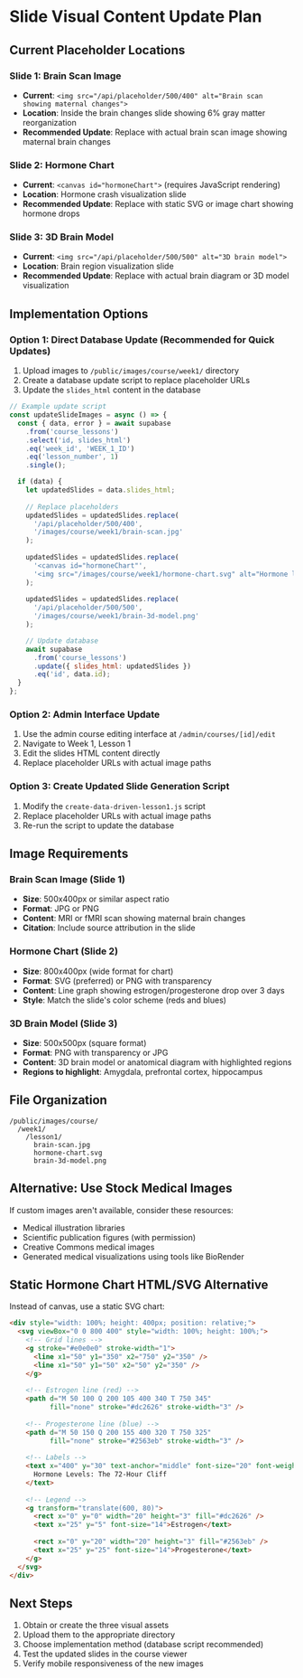 # Slide Visual Content Update Plan

## Current Placeholder Locations

### Slide 1: Brain Scan Image
- **Current**: `<img src="/api/placeholder/500/400" alt="Brain scan showing maternal changes">`
- **Location**: Inside the brain changes slide showing 6% gray matter reorganization
- **Recommended Update**: Replace with actual brain scan image showing maternal brain changes

### Slide 2: Hormone Chart
- **Current**: `<canvas id="hormoneChart">` (requires JavaScript rendering)
- **Location**: Hormone crash visualization slide
- **Recommended Update**: Replace with static SVG or image chart showing hormone drops

### Slide 3: 3D Brain Model
- **Current**: `<img src="/api/placeholder/500/500" alt="3D brain model">`
- **Location**: Brain region visualization slide
- **Recommended Update**: Replace with actual brain diagram or 3D model visualization

## Implementation Options

### Option 1: Direct Database Update (Recommended for Quick Updates)
1. Upload images to `/public/images/course/week1/` directory
2. Create a database update script to replace placeholder URLs
3. Update the `slides_html` content in the database

```javascript
// Example update script
const updateSlideImages = async () => {
  const { data, error } = await supabase
    .from('course_lessons')
    .select('id, slides_html')
    .eq('week_id', 'WEEK_1_ID')
    .eq('lesson_number', 1)
    .single();

  if (data) {
    let updatedSlides = data.slides_html;
    
    // Replace placeholders
    updatedSlides = updatedSlides.replace(
      '/api/placeholder/500/400',
      '/images/course/week1/brain-scan.jpg'
    );
    
    updatedSlides = updatedSlides.replace(
      '<canvas id="hormoneChart"',
      '<img src="/images/course/week1/hormone-chart.svg" alt="Hormone levels chart"'
    );
    
    updatedSlides = updatedSlides.replace(
      '/api/placeholder/500/500',
      '/images/course/week1/brain-3d-model.png'
    );

    // Update database
    await supabase
      .from('course_lessons')
      .update({ slides_html: updatedSlides })
      .eq('id', data.id);
  }
};
```

### Option 2: Admin Interface Update
1. Use the admin course editing interface at `/admin/courses/[id]/edit`
2. Navigate to Week 1, Lesson 1
3. Edit the slides HTML content directly
4. Replace placeholder URLs with actual image paths

### Option 3: Create Updated Slide Generation Script
1. Modify the `create-data-driven-lesson1.js` script
2. Replace placeholder URLs with actual image paths
3. Re-run the script to update the database

## Image Requirements

### Brain Scan Image (Slide 1)
- **Size**: 500x400px or similar aspect ratio
- **Format**: JPG or PNG
- **Content**: MRI or fMRI scan showing maternal brain changes
- **Citation**: Include source attribution in the slide

### Hormone Chart (Slide 2)
- **Size**: 800x400px (wide format for chart)
- **Format**: SVG (preferred) or PNG with transparency
- **Content**: Line graph showing estrogen/progesterone drop over 3 days
- **Style**: Match the slide's color scheme (reds and blues)

### 3D Brain Model (Slide 3)
- **Size**: 500x500px (square format)
- **Format**: PNG with transparency or JPG
- **Content**: 3D brain model or anatomical diagram with highlighted regions
- **Regions to highlight**: Amygdala, prefrontal cortex, hippocampus

## File Organization
```
/public/images/course/
  /week1/
    /lesson1/
      brain-scan.jpg
      hormone-chart.svg
      brain-3d-model.png
```

## Alternative: Use Stock Medical Images
If custom images aren't available, consider these resources:
- Medical illustration libraries
- Scientific publication figures (with permission)
- Creative Commons medical images
- Generated medical visualizations using tools like BioRender

## Static Hormone Chart HTML/SVG Alternative
Instead of canvas, use a static SVG chart:

```html
<div style="width: 100%; height: 400px; position: relative;">
  <svg viewBox="0 0 800 400" style="width: 100%; height: 100%;">
    <!-- Grid lines -->
    <g stroke="#e0e0e0" stroke-width="1">
      <line x1="50" y1="350" x2="750" y2="350" />
      <line x1="50" y1="50" x2="50" y2="350" />
    </g>
    
    <!-- Estrogen line (red) -->
    <path d="M 50 100 Q 200 105 400 340 T 750 345" 
          fill="none" stroke="#dc2626" stroke-width="3" />
    
    <!-- Progesterone line (blue) -->
    <path d="M 50 150 Q 200 155 400 320 T 750 325" 
          fill="none" stroke="#2563eb" stroke-width="3" />
    
    <!-- Labels -->
    <text x="400" y="30" text-anchor="middle" font-size="20" font-weight="bold">
      Hormone Levels: The 72-Hour Cliff
    </text>
    
    <!-- Legend -->
    <g transform="translate(600, 80)">
      <rect x="0" y="0" width="20" height="3" fill="#dc2626" />
      <text x="25" y="5" font-size="14">Estrogen</text>
      
      <rect x="0" y="20" width="20" height="3" fill="#2563eb" />
      <text x="25" y="25" font-size="14">Progesterone</text>
    </g>
  </svg>
</div>
```

## Next Steps
1. Obtain or create the three visual assets
2. Upload them to the appropriate directory
3. Choose implementation method (database script recommended)
4. Test the updated slides in the course viewer
5. Verify mobile responsiveness of the new images